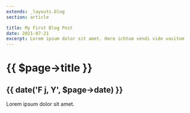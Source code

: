 ```yaml
---
extends: _layouts.blog
section: article

title: My First Blog Post
date: 2021-07-21
excerpt: Lorem ipsum dolor sit amet. Hare ichtum vendi vide vasitum
---
```


# {{ $page->title }}
## {{ date('F j, Y', $page->date) }}

Lorem ipsum dolor sit amet.
